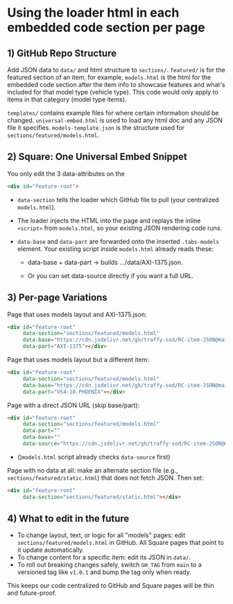 # Using the loader html in each embedded code section per page

## 1) GitHub Repo Structure
Add JSON data to `data/` and html structure to `sections/`. `featured/` is for the featured section of an item, for example, `models.html` is the html for the embedded code section after the item info to showcase features and what's included for that model type (vehicle type). This code would only apply to items in that category (model type items).

`templates/` contains example files for where certain information should be changed. `universal-embed.html` is used to load any html doc and any JSON file it specifies. `models-template.json` is the structure used for `sections/featured/models.html`.

## 2) Square: One Universal Embed Snippet
You only edit the 3 data-attributes on the 

```html
<div id="feature-root">
```

* `data-section` tells the loader which GitHub file to pull (your centralized `models.html`).

* The loader injects the HTML into the page and replays the inline `<script>` from `models.html`, so your existing JSON rendering code runs.

* `data-base` and `data-part` are forwarded onto the inserted `.tabs-models` element. Your existing script inside `models.html` already reads these:

    * data-base + data-part → builds …/data/AXI-1375.json.

    * Or you can set data-source directly if you want a full URL.

## 3) Per-page Variations
Page that uses models layout and AXI-1375.json:
```html
<div id="feature-root"
     data-section="sections/featured/models.html"
     data-base="https://cdn.jsdelivr.net/gh/traffy-sod/RC-item-JSON@main/data/"
     data-part="AXI-1375"></div>
```

Page that uses models layout but a different item: 
``` html
<div id="feature-root"
     data-section="sections/featured/models.html"
     data-base="https://cdn.jsdelivr.net/gh/traffy-sod/RC-item-JSON@main/data/"
     data-part="VS4-10-PHOENIX"></div>
```

Page with a direct JSON URL (skip base/part):
```html
<div id="feature-root"
     data-section="sections/featured/models.html"
     data-part=""
     data-base=""
     data-source="https://cdn.jsdelivr.net/gh/traffy-sod/RC-item-JSON@main/data/AXI-1375.json"></div>
```
* ()`models.html` script already checks `data-source` first)

Page with no data at all: make an alternate section file (e.g., `sections/featured/static.html`) that does not fetch JSON. Then set: 
```html 
<div id="feature-root"
     data-section="sections/featured/static.html"></div>
```


## 4) What to edit in the future
* To change layout, text, or logic for all "models" pages: edit `sections/featured/models.html` in GitHub. All Square pages that point to it update automatically.
* To change content for a specific item: edit its JSON in `data/`. 
* To roll out breaking changes safely, switch `GH_TAG` from `main` to a versioned tag like `v1.0.1` and bump the tag only when ready. 

This keeps our code centralized to GitHub and Square pages will be thin and future-proof.